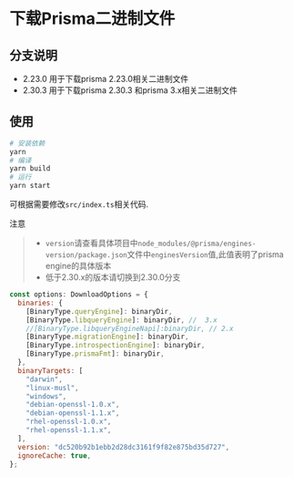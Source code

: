 # 下载Prisma二进制文件

## 分支说明

- 2.23.0 用于下载prisma 2.23.0相关二进制文件
- 2.30.3 用于下载prisma 2.30.3 和prisma 3.x相关二进制文件

## 使用

```bash
# 安装依赖
yarn
# 编译
yarn build
# 运行
yarn start
```

可根据需要修改`src/index.ts`相关代码.

注意

> - `version`请查看具体项目中`node_modules/@prisma/engines-version/package.json`文件中`enginesVersion`值,此值表明了prisma engine的具体版本
> - 低于2.30.x的版本请切换到2.30.0分支

```js
const options: DownloadOptions = {
  binaries: {
    [BinaryType.queryEngine]: binaryDir,
    [BinaryType.libqueryEngine]: binaryDir, //  3.x
    //[BinaryType.libqueryEngineNapi]:binaryDir, // 2.x
    [BinaryType.migrationEngine]: binaryDir,
    [BinaryType.introspectionEngine]: binaryDir,
    [BinaryType.prismaFmt]: binaryDir,
  },
  binaryTargets: [
    "darwin",
    "linux-musl",
    "windows",
    "debian-openssl-1.0.x",
    "debian-openssl-1.1.x",
    "rhel-openssl-1.0.x",
    "rhel-openssl-1.1.x",
  ],
  version: "dc520b92b1ebb2d28dc3161f9f82e875bd35d727",
  ignoreCache: true,
};
```
